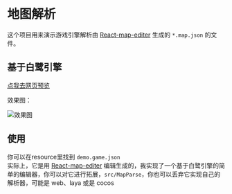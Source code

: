 # 地图解析 

这个项目用来演示游戏引擎解析由 [React-map-editer](https://github.com/checkmind/React-map-editer) 生成的 `*.map.json` 的文件。  
## 基于白鹭引擎   
[点我去网页预览](http://qqqdu.com/Map-editer-parse/map-parse/)  

效果图：  

![效果图](https://i.loli.net/2019/04/22/5cbca0352fd3e.gif
)

## 使用   

你可以在resource里找到 `demo.game.json`  
实际上，它是用 [React-map-editer](https://github.com/checkmind/React-map-editer) 编辑生成的，我实现了一个基于白鹭引擎的简单的编辑器，你可以对它进行拓展，`src/MapParse`，你也可以丢弃它实现自己的解析器，可能是 web、laya 或是 cocos  
